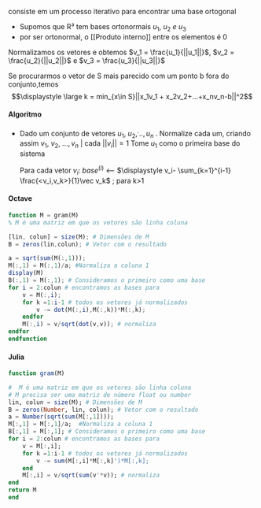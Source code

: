 consiste em um processo iterativo para encontrar uma base ortogonal

- Supomos que R³ tem bases ortonormais $u_1,~ u_2 ~ e~ u_3$
- por ser ortonormal, o [[Produto interno]] entre os elementos é 0

Normalizamos os vetores e obtemos $v_1 = \frac{u_1}{||u_1||}$, $v_2 = \frac{u_2}{||u_2||}$ e $v_3 = \frac{u_3}{||u_3||}$ 

Se procurarmos o vetor de S mais parecido com um ponto b fora do conjunto,temos$$\displaystyle \large k = min_{x\in S}||x_1v_1 + x_2v_2+...+x_nv_n-b||^2$$
#### Algoritmo
- Dado um conjunto de vetores $u_1,~u_2,^...,u_n$ . Normalize cada um, criando assim $v_1,~v_2,~...,v_n$ | cada $||v_i|| =1$ 
	Tome $u_1$ como o primeira base do sistema

	Para cada vetor $v_i$:
		$base^{(i)}$ <-- $\displaystyle v_i- \sum_{k=1}^{i-1} \frac{<v_i,v_k>}{1}\vec v_k$ ; para k>1

#### Octave
```octave
function M = gram(M)
% M é uma matriz em que os vetores são linha coluna

[lin, colun] = size(M); # Dimensões de M
B = zeros(lin,colun); # Vetor com o resultado

a = sqrt(sum(M(:,1)));
M(:,1) = M(:,1)/a; #Normaliza a coluna 1
display(M)
B(:,1) = M(:,1); # Consideramos o primeiro como uma base
for i = 2:colun # encontramos as bases para 
	v = M(:,i);
	for k =1:i-1 # todos os vetores já normalizados
		v -= dot(M(:,i),M(:,k))*M(:,k);
	endfor	
	M(:,i) = v/sqrt(dot(v,v)); # normaliza
endfor
endfunction
```
#### Julia
```julia
function gram(M)

#  M é uma matriz em que os vetores são linha coluna
# M precisa ser uma matriz de número float ou number
lin, colun = size(M); # Dimensões de M
B = zeros(Number, lin, colun); # Vetor com o resultado
a = Number(sqrt(sum(M[:,1])));
M[:,1] = M[:,1]/a;  #Normaliza a coluna 1
B[:,1] = M[:,1]; # Consideramos o primeiro como uma base
for i = 2:colun # encontramos as bases para 
	v = M[:,i];
	for k =1:i-1 # todos os vetores já normalizados
		v -= sum(M[:,i]*M[:,k]')*M[:,k];
	end	
	M[:,i] = v/sqrt(sum(v'*v)); # normaliza
end
return M
end
```